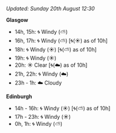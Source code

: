 *Updated: Sunday 20th August 12:30*

**Glasgow**

* 14h, 15h: :cyclone: Windy (:partly_sunny:)
* 16h, 17h: :cyclone: Windy (:partly_sunny:) [:cyclone:(:sunny:) as of 10h]
* 18h: :cyclone: Windy (:sunny:) [:cyclone:(:partly_sunny:) as of 10h]
* 19h: :cyclone: Windy (:sunny:)
* 20h: :sunny: Clear [:cyclone:(:cloud:) as of 10h]
* 21h, 22h: :cyclone: Windy (:cloud:)
* 23h - 1h: :cloud: Cloudy

**Edinburgh**

* 14h - 16h: :cyclone: Windy (:sunny:) [:cyclone:(:partly_sunny:) as of 10h]
* 17h - 23h: :cyclone: Windy (:sunny:)
* 0h, 1h: :cyclone: Windy (:partly_sunny:)
